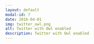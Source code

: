 ```yaml
---
layout: default
modal-id: 7
date: 2016-04-01
img: twitter_owl.png
alt: Twitter with Owl enabled
description: Twitter with Owl enabled
---
```


